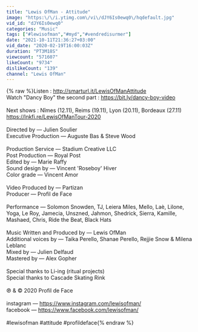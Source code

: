 ```yaml
---
title: "Lewis OfMan - Attitude"
image: "https:\/\/i.ytimg.com\/vi\/dJY6Is0ewq0\/hqdefault.jpg"
vid_id: "dJY6Is0ewq0"
categories: "Music"
tags: ["#lewisofman","#myd","#vendredisurmer"]
date: "2021-10-11T21:36:27+03:00"
vid_date: "2020-02-19T16:00:03Z"
duration: "PT3M18S"
viewcount: "571607"
likeCount: "9734"
dislikeCount: "139"
channel: "Lewis OfMan"
---
```

{% raw %}Listen : <a rel="nofollow" target="blank" href="http://smarturl.it/LewisOfManAttitude">http://smarturl.it/LewisOfManAttitude</a><br />Watch &quot;Dancy Boy&quot; the second part : <a rel="nofollow" target="blank" href="https://bit.ly/dancy-boy-video">https://bit.ly/dancy-boy-video</a><br /><br />Next shows : Nîmes (12.11), Reims (19.11), Lyon (20.11), Bordeaux (27.11)<br /><a rel="nofollow" target="blank" href="https://lnkfi.re/LewisOfManTour-2020">https://lnkfi.re/LewisOfManTour-2020</a><br /><br />Directed by — Julien Soulier <br />Executive Production — Auguste Bas &amp; Steve Wood <br /><br />Production Service — Stadium Creative LLC<br />Post Production — Royal Post <br />Edited by — Marie Raffy<br />Sound design by — Vincent 'Roseboy' Hiver<br />Color grade — Vincent Amor <br /><br />Video Produced by — Partizan<br />Producer — Profil de Face <br /><br />Performance — Solomon Snowden, TJ, Leiera Miles, Mello, Laè, Lilone, Yoga, Le Roy, Jamecia, Unszned, Jahmon, Shedrick, Sierra, Kamille, Mashaed, Chris, Ride the Beat, Black Hats<br /><br />Music Written and Produced by — Lewis OfMan  <br />Additional voices by — Taika Perello, Shanae Perello, Rejjie Snow &amp; Milena Leblanc <br />Mixed by — Julien Delfaud<br />Mastered by — Alex Gopher<br /><br />Special thanks to Li-ing (ritual projects)<br />Special thanks to Cascade Skating Rink <br /><br />℗ &amp; © 2020 Profil de Face<br /><br />instagram — <a rel="nofollow" target="blank" href="https://www.instagram.com/lewisofman/">https://www.instagram.com/lewisofman/</a><br />facebook — <a rel="nofollow" target="blank" href="https://www.facebook.com/lewisofman/">https://www.facebook.com/lewisofman/</a><br /><br />#lewisofman #attitude #profildeface{% endraw %}
